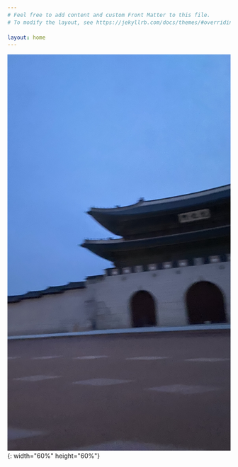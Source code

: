 ```yaml
---
# Feel free to add content and custom Front Matter to this file.
# To modify the layout, see https://jekyllrb.com/docs/themes/#overriding-theme-defaults

layout: home
---
```


![main](https://github.com/ChanToRe/ChanToRe.github.io/blob/master/images/intro.jpg?raw=true){: width="60%" height="60%"}


